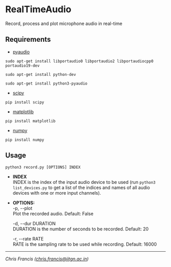 # RealTimeAudio
Record, process and plot microphone audio in real-time

## Requirements

* [pyaudio](https://people.csail.mit.edu/hubert/pyaudio/)

```
sudo apt-get install libportaudio0 libportaudio2 libportaudiocpp0 portaudio19-dev

sudo apt-get install python-dev

sudo apt-get install python3-pyaudio
```

* [scipy](https://scipy.org/)

```
pip install scipy
```

* [matplotlib](https://matplotlib.org/)

```
pip install matplotlib
```

* [numpy](https://numpy.org/)

```
pip install numpy
```

## Usage

```
python3 record.py [OPTIONS] INDEX
```

* **INDEX**   
    INDEX is the index of the input audio device to be used (run `python3 list_devices.py` to get a list of the indices and names of all audio devices with one or more input channels). 
    
* **OPTIONS:**   
    -p, --plot   
        Plot the recorded audio. Default: False   
       
    -d, --dur DURATION   
        DURATION is the number of seconds to be recorded. Default: 20   
       
    -r, --rate RATE   
        RATE is the sampling rate to be used while recording. Default: 16000   
        
---

_Chris Francis (chris.francis@iitgn.ac.in)_  

